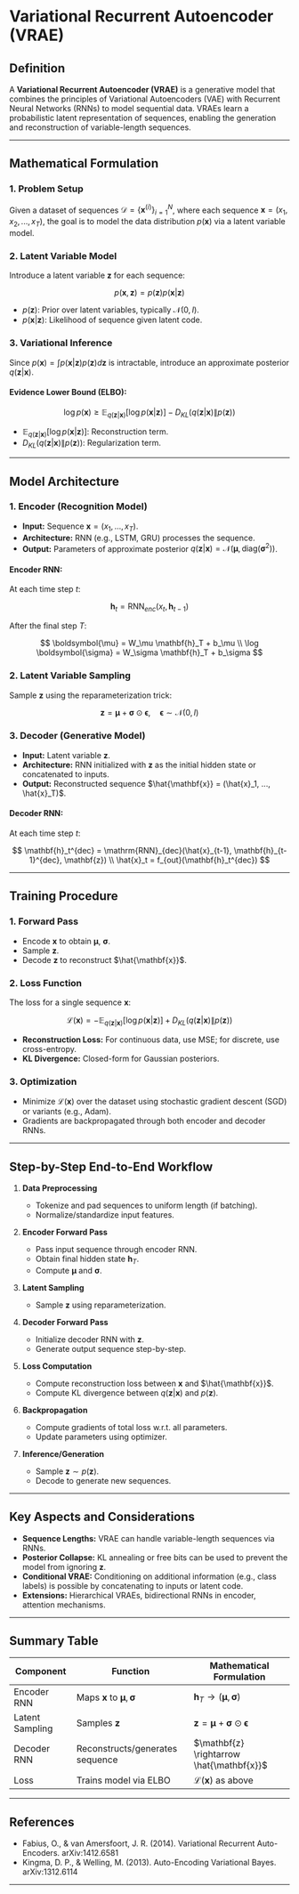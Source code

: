 # Variational Recurrent Autoencoder (VRAE)

## Definition

A **Variational Recurrent Autoencoder (VRAE)** is a generative model that combines the principles of Variational Autoencoders (VAE) with Recurrent Neural Networks (RNNs) to model sequential data. VRAEs learn a probabilistic latent representation of sequences, enabling the generation and reconstruction of variable-length sequences.

---

## Mathematical Formulation

### 1. Problem Setup

Given a dataset of sequences $\mathcal{D} = \{ \mathbf{x}^{(i)} \}_{i=1}^N$, where each sequence $\mathbf{x} = (x_1, x_2, ..., x_T)$, the goal is to model the data distribution $p(\mathbf{x})$ via a latent variable model.

### 2. Latent Variable Model

Introduce a latent variable $\mathbf{z}$ for each sequence:

$$
p(\mathbf{x}, \mathbf{z}) = p(\mathbf{z}) p(\mathbf{x} | \mathbf{z})
$$

- $p(\mathbf{z})$: Prior over latent variables, typically $\mathcal{N}(0, I)$.
- $p(\mathbf{x} | \mathbf{z})$: Likelihood of sequence given latent code.

### 3. Variational Inference

Since $p(\mathbf{x}) = \int p(\mathbf{x} | \mathbf{z}) p(\mathbf{z}) d\mathbf{z}$ is intractable, introduce an approximate posterior $q(\mathbf{z} | \mathbf{x})$.

#### Evidence Lower Bound (ELBO):

$$
\log p(\mathbf{x}) \geq \mathbb{E}_{q(\mathbf{z}|\mathbf{x})} [\log p(\mathbf{x}|\mathbf{z})] - D_{KL}(q(\mathbf{z}|\mathbf{x}) \| p(\mathbf{z}))
$$

- $\mathbb{E}_{q(\mathbf{z}|\mathbf{x})} [\log p(\mathbf{x}|\mathbf{z})]$: Reconstruction term.
- $D_{KL}(q(\mathbf{z}|\mathbf{x}) \| p(\mathbf{z}))$: Regularization term.

---

## Model Architecture

### 1. Encoder (Recognition Model)

- **Input:** Sequence $\mathbf{x} = (x_1, ..., x_T)$.
- **Architecture:** RNN (e.g., LSTM, GRU) processes the sequence.
- **Output:** Parameters of approximate posterior $q(\mathbf{z}|\mathbf{x}) = \mathcal{N}(\boldsymbol{\mu}, \mathrm{diag}(\boldsymbol{\sigma}^2))$.

#### Encoder RNN:

At each time step $t$:

$$
\mathbf{h}_t = \mathrm{RNN}_{enc}(x_t, \mathbf{h}_{t-1})
$$

After the final step $T$:

$$
\boldsymbol{\mu} = W_\mu \mathbf{h}_T + b_\mu \\
\log \boldsymbol{\sigma} = W_\sigma \mathbf{h}_T + b_\sigma
$$

### 2. Latent Variable Sampling

Sample $\mathbf{z}$ using the reparameterization trick:

$$
\mathbf{z} = \boldsymbol{\mu} + \boldsymbol{\sigma} \odot \boldsymbol{\epsilon}, \quad \boldsymbol{\epsilon} \sim \mathcal{N}(0, I)
$$

### 3. Decoder (Generative Model)

- **Input:** Latent variable $\mathbf{z}$.
- **Architecture:** RNN initialized with $\mathbf{z}$ as the initial hidden state or concatenated to inputs.
- **Output:** Reconstructed sequence $\hat{\mathbf{x}} = (\hat{x}_1, ..., \hat{x}_T)$.

#### Decoder RNN:

At each time step $t$:

$$
\mathbf{h}_t^{dec} = \mathrm{RNN}_{dec}(\hat{x}_{t-1}, \mathbf{h}_{t-1}^{dec}, \mathbf{z}) \\
\hat{x}_t = f_{out}(\mathbf{h}_t^{dec})
$$

---

## Training Procedure

### 1. Forward Pass

- Encode $\mathbf{x}$ to obtain $\boldsymbol{\mu}$, $\boldsymbol{\sigma}$.
- Sample $\mathbf{z}$.
- Decode $\mathbf{z}$ to reconstruct $\hat{\mathbf{x}}$.

### 2. Loss Function

The loss for a single sequence $\mathbf{x}$:

$$
\mathcal{L}(\mathbf{x}) = -\mathbb{E}_{q(\mathbf{z}|\mathbf{x})} [\log p(\mathbf{x}|\mathbf{z})] + D_{KL}(q(\mathbf{z}|\mathbf{x}) \| p(\mathbf{z}))
$$

- **Reconstruction Loss:** For continuous data, use MSE; for discrete, use cross-entropy.
- **KL Divergence:** Closed-form for Gaussian posteriors.

### 3. Optimization

- Minimize $\mathcal{L}(\mathbf{x})$ over the dataset using stochastic gradient descent (SGD) or variants (e.g., Adam).
- Gradients are backpropagated through both encoder and decoder RNNs.

---

## Step-by-Step End-to-End Workflow

1. **Data Preprocessing**
   - Tokenize and pad sequences to uniform length (if batching).
   - Normalize/standardize input features.

2. **Encoder Forward Pass**
   - Pass input sequence through encoder RNN.
   - Obtain final hidden state $\mathbf{h}_T$.
   - Compute $\boldsymbol{\mu}$ and $\boldsymbol{\sigma}$.

3. **Latent Sampling**
   - Sample $\mathbf{z}$ using reparameterization.

4. **Decoder Forward Pass**
   - Initialize decoder RNN with $\mathbf{z}$.
   - Generate output sequence step-by-step.

5. **Loss Computation**
   - Compute reconstruction loss between $\mathbf{x}$ and $\hat{\mathbf{x}}$.
   - Compute KL divergence between $q(\mathbf{z}|\mathbf{x})$ and $p(\mathbf{z})$.

6. **Backpropagation**
   - Compute gradients of total loss w.r.t. all parameters.
   - Update parameters using optimizer.

7. **Inference/Generation**
   - Sample $\mathbf{z} \sim p(\mathbf{z})$.
   - Decode to generate new sequences.

---

## Key Aspects and Considerations

- **Sequence Lengths:** VRAE can handle variable-length sequences via RNNs.
- **Posterior Collapse:** KL annealing or free bits can be used to prevent the model from ignoring $\mathbf{z}$.
- **Conditional VRAE:** Conditioning on additional information (e.g., class labels) is possible by concatenating to inputs or latent code.
- **Extensions:** Hierarchical VRAEs, bidirectional RNNs in encoder, attention mechanisms.

---

## Summary Table

| Component         | Function                                      | Mathematical Formulation                          |
|-------------------|-----------------------------------------------|---------------------------------------------------|
| Encoder RNN       | Maps $\mathbf{x}$ to $\boldsymbol{\mu}, \boldsymbol{\sigma}$ | $\mathbf{h}_T \rightarrow (\boldsymbol{\mu}, \boldsymbol{\sigma})$ |
| Latent Sampling   | Samples $\mathbf{z}$                          | $\mathbf{z} = \boldsymbol{\mu} + \boldsymbol{\sigma} \odot \boldsymbol{\epsilon}$ |
| Decoder RNN       | Reconstructs/generates sequence               | $\mathbf{z} \rightarrow \hat{\mathbf{x}}$         |
| Loss              | Trains model via ELBO                         | $\mathcal{L}(\mathbf{x})$ as above                |

---

## References

- Fabius, O., & van Amersfoort, J. R. (2014). Variational Recurrent Auto-Encoders. arXiv:1412.6581
- Kingma, D. P., & Welling, M. (2013). Auto-Encoding Variational Bayes. arXiv:1312.6114

---